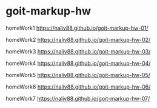 # goit-markup-hw

homeWork1 https://naliv88.github.io/goit-markup-hw-01/

homeWork2 https://naliv88.github.io/goit-markup-hw-02/

homeWork3 https://naliv88.github.io/goit-markup-hw-03/

homeWork4 https://naliv88.github.io/goit-markup-hw-04/

homeWork5 https://naliv88.github.io/goit-markup-hw-05/

homeWork6 https://naliv88.github.io/goit-markup-hw-06/

homeWork7 https://naliv88.github.io/goit-markup-hw-07/
